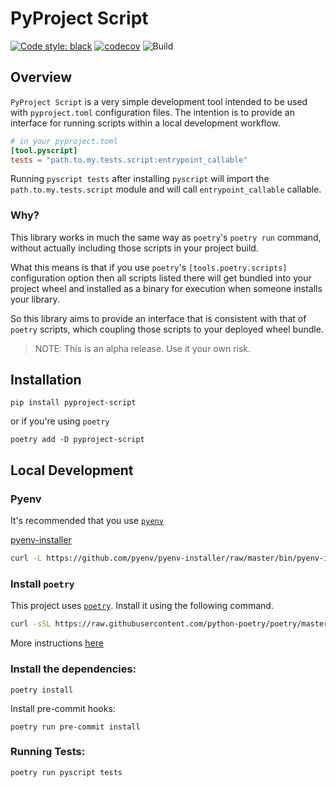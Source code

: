 # PyProject Script

[![Code style: black](https://img.shields.io/badge/code%20style-black-000000.svg)](https://github.com/psf/black)
[![codecov](https://codecov.io/gh/anthonyalmarza/pyscript/branch/main/graph/badge.svg?token=JRCC98L3FG)](https://codecov.io/gh/anthonyalmarza/pyscript)
![Build](https://github.com/anthonyalmarza/pyscript/workflows/Build/badge.svg)

## Overview

`PyProject Script` is a very simple development tool intended to be used with
`pyproject.toml` configuration files. The intention is to provide an interface
for running scripts within a local development workflow.

```toml
# in your pyproject.toml
[tool.pyscript]
tests = "path.to.my.tests.script:entrypoint_callable"
```

Running `pyscript tests` after installing `pyscript` will import the
`path.to.my.tests.script` module and will call `entrypoint_callable` callable.

### Why?

This library works in much the same way as `poetry`'s `poetry run` command,
without actually including those scripts in your project build.

What this means is that if you use `poetry`'s `[tools.poetry.scripts]`
configuration option then all scripts listed there will get bundled into your
project wheel and installed as a binary for execution when someone installs your
library.

So this library aims to provide an interface that is consistent with that of
`poetry` scripts, which coupling those scripts to your deployed wheel bundle.

> NOTE: This is an alpha release. Use it your own risk.

## Installation

```shell
pip install pyproject-script
````

or if you're using `poetry`

```shell
poetry add -D pyproject-script
```


## Local Development

### Pyenv
It's recommended that you use [`pyenv`](https://github.com/pyenv/pyenv)

[pyenv-installer](https://github.com/pyenv/pyenv-installer)
```bash
curl -L https://github.com/pyenv/pyenv-installer/raw/master/bin/pyenv-installer | bash
```

### Install `poetry`

This project uses [`poetry`](https://python-poetry.org). Install it using the following command.
```bash
curl -sSL https://raw.githubusercontent.com/python-poetry/poetry/master/get-poetry.py | python -
```
More instructions [here](https://python-poetry.org/docs/#installation)

### Install the dependencies:

`poetry install`

Install pre-commit hooks:

`poetry run pre-commit install`

### Running Tests:

`poetry run pyscript tests`
